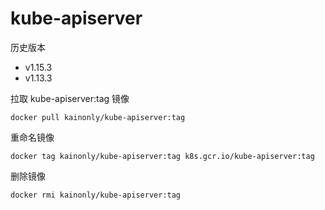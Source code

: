 # kube-apiserver

历史版本

- v1.15.3
- v1.13.3

拉取 kube-apiserver:tag 镜像

```shell
docker pull kainonly/kube-apiserver:tag
```

重命名镜像

```shell
docker tag kainonly/kube-apiserver:tag k8s.gcr.io/kube-apiserver:tag
```

删除镜像

```shell
docker rmi kainonly/kube-apiserver:tag
```
